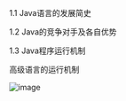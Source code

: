 1.1 Java语言的发展简史

1.2 Java的竞争对手及各自优势

1.3 Java程序运行机制

高级语言的运行机制

![image](https://cloud.githubusercontent.com/assets/8417612/4167019/af7e7956-350f-11e4-8298-7d26daa20e2e.png "疯狂java讲义中的截图")
